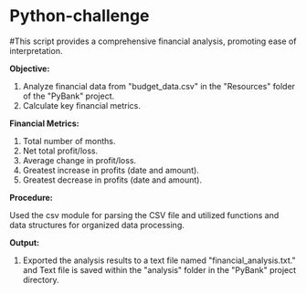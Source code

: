 # Python-challenge
#This script provides a comprehensive financial analysis, promoting ease of interpretation.

**Objective:**

1. Analyze financial data from "budget_data.csv" in the "Resources" folder of the "PyBank" project.
2. Calculate key financial metrics.

**Financial Metrics:**

1. Total number of months.
2. Net total profit/loss.
3. Average change in profit/loss.
4. Greatest increase in profits (date and amount).
5. Greatest decrease in profits (date and amount).
   
**Procedure:**

Used the csv module for parsing the CSV file and utilized functions and data structures for organized data processing.

**Output:**

1. Exported the analysis results to a text file named "financial_analysis.txt." and Text file is saved within the "analysis" folder in the "PyBank" project directory.
